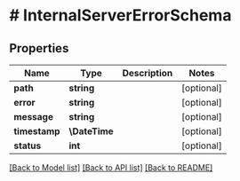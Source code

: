 # # InternalServerErrorSchema

## Properties

Name | Type | Description | Notes
------------ | ------------- | ------------- | -------------
**path** | **string** |  | [optional]
**error** | **string** |  | [optional]
**message** | **string** |  | [optional]
**timestamp** | **\DateTime** |  | [optional]
**status** | **int** |  | [optional]

[[Back to Model list]](../../README.md#models) [[Back to API list]](../../README.md#endpoints) [[Back to README]](../../README.md)
